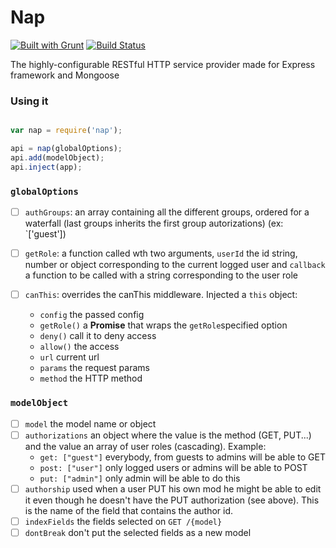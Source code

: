 Nap
===
[![Built with Grunt](https://cdn.gruntjs.com/builtwith.png)](http://gruntjs.com/)
[![Build Status](https://travis-ci.org/OpenCubes/Nap.svg?branch=master)](https://travis-ci.org/OpenCubes/Nap)

The highly-configurable RESTful HTTP service provider made for Express framework and Mongoose

### Using it

```js

var nap = require('nap');

api = nap(globalOptions);
api.add(modelObject);
api.inject(app);
```

### `globalOptions`

  - [ ] `authGroups`: an array containing all the different groups, ordered for a
    waterfall (last groups inherits the first group autorizations) (ex: `['guest'])

  - [ ] `getRole`: a function called wth two arguments, `userId` the id string,
    number or object corresponding to the current logged user and `callback`
    a function to be called with a string corresponding to the user role

  - [ ] `canThis`: overrides the canThis middleware. Injected a `this` object:
    - `config` the passed config
    - `getRole()` a **Promise** that wraps the `getRole`specified option
    - `deny()` call it to deny access
    - `allow()` the access
    - `url` current url
    - `params` the request params
    - `method` the HTTP method

### `modelObject`

  - [ ] `model` the model name or object
  - [ ] `authorizations` an object where the value is the method (GET, PUT...)
    and the value an array of user roles (cascading). Example:
    - `get: ["guest"]` everybody, from guests to admins will be able to GET
    - `post: ["user"]` only logged users or admins will be able to POST
    - `put: ["admin"]` only admin will be able to do this
  - [ ] `authorship` used when a user PUT his own mod he might be able to edit
    it even though he doesn't have the PUT authorization (see above).
    This is the name of the field that contains the author id.
  - [ ] `indexFields` the fields selected on `GET /{model}`
  - [ ] `dontBreak` don't put the selected fields as a new model
